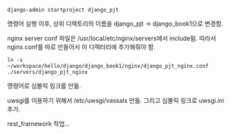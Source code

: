 ```
django-admin startproject django_pjt
```
  명령어 실행 이후, 상위 디렉토리의 이름을 django_pjt -> django_book1으로 변경함.
  
  nginx server conf 파일은 /usr/local/etc/nginx/servers에서 include됨.
  따라서 nginx.conf를 따로 만들어서 이 디렉터리에 추가해줘야 함.
  ```
  ln -s ~/workspace/hello/django/django_book1/nginx/django_pjt_nginx.conf ./servers/django_pjt_nginx
  ```
  명령어로 심볼릭 링크를 만듦. 


  uwsgi를 이용하기 위해서 /etc/uwsgi/vassals 만듦.
  그리고 심볼릭 링크로 uwsgi.ini 추가.

  rest_framework 작업...